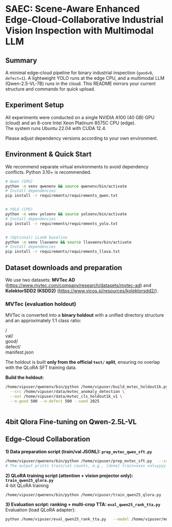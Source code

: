 # SAEC: Scene-Aware Enhanced Edge-Cloud-Collaborative Industrial Vision Inspection with Multimodal LLM

## Summary
A minimal edge–cloud pipeline for binary industrial inspection (`good=0`, `defect=1`). A lightweight YOLO runs at the edge CPU, and a multimodal LLM (Qwen-2.5-VL-7B) runs in the cloud. This README mirrors your current structure and commands for quick upload.

## Experiment Setup
All experiments were conducted on a single NVIDIA A100 (40 GB) GPU (cloud) and an 8-core Intel Xeon Platinum 8575C CPU (edge).  
The system runs Ubuntu 22.04 with CUDA 12.4.  

Please adjust dependency versions according to your own environment.
## Environment & Quick Start
We recommend separate virtual environments to avoid dependency conflicts. Python 3.10+ is recommended.

```bash
# Qwen (GPU)
python -m venv qwenenv && source qwenenv/bin/activate
# Install dependencies
pip install -r requirements/requirements_qwen.txt


# YOLO (CPU)
python -m venv yoloenv && source yoloenv/bin/activate
# Install dependencies
pip install -r requirements/requirements_yolo.txt


# (Optional) LLaVA baseline
python -m venv llavaenv && source llavaenv/bin/activate
# Install dependencies
pip install -r requirements/requirements_llava.txt

```

## Dataset downloads and preparation

We use two datasets: **MVTec AD** (https://www.mvtec.com/company/research/datasets/mvtec-ad) and **KolektorSDD2 (KSDD2)** (https://www.vicos.si/resources/kolektorsdd2/).

### MVTec (evaluation holdout)

MVTec is converted into a **binary holdout** with a unified directory structure and an approximately 1:1 class ratio:
  
<OUT>/  
  val/  
    good/  
    defect/  
  manifest.json  
   
The holdout is built **only from the official `test/` split**, ensuring no overlap with the QLoRA SFT training data.

**Build the holdout:**
```bash
/home/vipuser/qwenenv/bin/python /home/vipuser/build_mvtec_holdout1k.py \
  --src /home/vipuser/data/mvtec_anomaly_detection \
  --out /home/vipuser/data/mvtec_cls_holdout1k_v1 \
  --n-good 500 --n-defect 500 --seed 2025
   
```
## 4bit Qlora Fine-tuning on Qwen-2.5L-VL

## Edge-Cloud Collaboration

**1) Data preparation script (train/val JSONL): `prep_mvtec_qwen_sft.py`**

```bash
/home/vipuser/qwenenv/bin/python /home/vipuser/prep_mvtec_sft.py   --src /home/vipuser/data/mvtec_anomaly_detection   --out /home/vipuser/data/mvtec_qwen_sft   --defect-train-ratio 0.5
# The output prints train/val counts, e.g., [done] train=xxxx val=yyyy
```

**2) QLoRA training script (attention + vision projector only): `train_qwen25_qlora.py`**  
4-bit QLoRA training

```bash
/home/vipuser/qwenenv/bin/python /home/vipuser/train_qwen25_qlora.py   --model /home/vipuser/models/Qwen2.5-VL-7B-Instruct_weights   --data  /home/vipuser/data/mvtec_qwen_sft   --out   /home/vipuser/qlora_qwen25_mvtec   --epochs 3 --bs 2 --ga 8 --lr 2e-4 --use-4bit
```

**3) Evaluation script: ranking + multi-crop TTA: `eval_qwen25_rank_tta.py`**  
Evaluation (load QLoRA adapter):

```bash
python /home/vipuser/eval_qwen25_rank_tta.py   --model /home/vipuser/models/Qwen-2.5-VL-7B-Instruct_weights   --adapter /home/vipuser/qlora_qwen25_mvtec   --data /home/vipuser/data/mvtec_qwen_sft --imgsz 448
```
